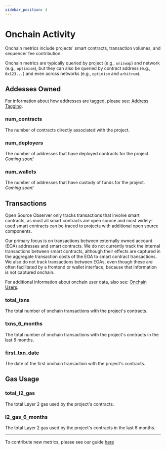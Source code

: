 ```yaml
---
sidebar_position: 4
---
```


# Onchain Activity

Onchain metrics include projects' smart contracts, transaction volumes, and sequencer fee contribution.

Onchain metrics are typically queried by project (e.g., `uniswap`) and network (e.g., `optimism`), but they can also be queried by contract address (e.g., `0x123...`) and even across networks (e.g., `optimism` and `arbitrum`).

## Addesses Owned

For information about how addresses are tagged, please see: [Address Tagging](../../schema/artifact.md#tagging-addresses).

### num_contracts

The number of contracts directly associated with the project.

### num_deployers

The number of addresses that have deployed contracts for the project. _Coming soon!_

### num_wallets

The number of addresses that have custody of funds for the project. _Coming soon!_

## Transactions

Open Source Observer only tracks transactions that involve smart contracts, as most all smart contracts are open source and most widely-used smart contracts can be traced to projects with additional open source components.

Our primary focus is on transactions between externally owned account (EOA) addresses and smart contracts. We do not currently track the internal transactions between smart contracts, although their effects are captured in the aggregate transaction costs of the EOA to smart contract transactions. We also do not track transactions between EOAs, even though these are often facilitated by a frontend or wallet interface, because that information is not captured onchain.

For additional information about onchain user data, also see: [Onchain Users](./onchain_users).

### total_txns

The total number of onchain transactions with the project's contracts.

### txns_6_months

The total number of onchain transactions with the project's contracts in the last 6 months.

### first_txn_date

The date of the first onchain transaction with the project's contracts.

## Gas Usage

### total_l2_gas

The total Layer 2 gas used by the project's contracts.

### l2_gas_6_months

The total Layer 2 gas used by the project's contracts in the last 6 months.

---

To contribute new metrics, please see our guide [here](../../../contribute/impact-models)
